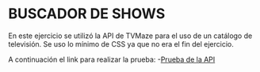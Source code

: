 # BUSCADOR DE SHOWS

En este ejercicio se utilizó la API de TVMaze para el uso de un catálogo de televisión. Se uso lo mínimo de CSS ya que no era el fin del ejercicio.

A continuación el link para realizar la prueba:
-[Prueba de la API](https://RomanoMaxi.github.io/Buscador-Shows-Fetch-TVMAZE)
